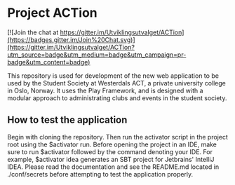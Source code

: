 # Project ACTion

[![Join the chat at https://gitter.im/Utviklingsutvalget/ACTion](https://badges.gitter.im/Join%20Chat.svg)](https://gitter.im/Utviklingsutvalget/ACTion?utm_source=badge&utm_medium=badge&utm_campaign=pr-badge&utm_content=badge)

This repository is used for development of the new web application to be used by the Student Society at Westerdals ACT, a private university college in Oslo, Norway. It uses the Play Framework, and is designed with a modular approach to administrating clubs and events in the student society.

## How to test the application
Begin with cloning the repository. Then run the activator script in the project root using the $activator run. Before opening the project in an IDE, make sure to run $activator followed by the command denoting your IDE. For example, $activator idea generates an SBT project for Jetbrains' IntelliJ IDEA.
Please read the documentation and see the README.md located in ./conf/secrets before attempting to test the application properly.
